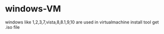 # windows-VM
windows like 1,2,3,7,vista,8,8.1,9,10 are used in virtualmachine install tool get .iso file
